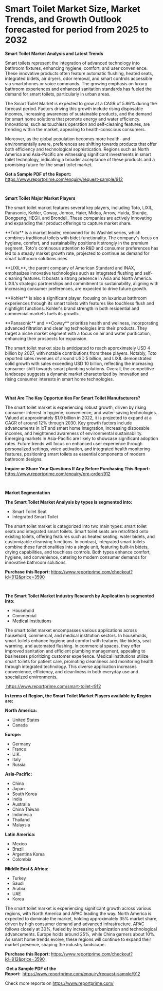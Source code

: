 <p><h1>Smart Toilet Market Size, Market Trends, and Growth Outlook forecasted for period from 2025 to 2032</h1></p><p><strong>Smart Toilet Market Analysis and Latest Trends</strong></p>
<p><p>Smart toilets represent the integration of advanced technology into bathroom fixtures, enhancing hygiene, comfort, and user convenience. These innovative products often feature automatic flushing, heated seats, integrated bidets, air dryers, odor removal, and smart controls accessible via smartphones or voice commands. The growing emphasis on luxury bathroom experiences and enhanced sanitation standards has fueled the demand for smart toilets, particularly in urban areas.</p><p>The Smart Toilet Market is expected to grow at a CAGR of 5.86% during the forecast period. Factors driving this growth include rising disposable incomes, increasing awareness of sustainable products, and the demand for smart home solutions that promote energy and water efficiency. Innovations, such as touchless operation and self-cleaning features, are trending within the market, appealing to health-conscious consumers. </p><p>Moreover, as the global population becomes more health- and environmentally aware, preferences are shifting towards products that offer both efficiency and technological sophistication. Regions such as North America and Asia-Pacific are witnessing significant investments in smart toilet technology, indicating a broader acceptance of these products and a promising future for the smart toilet market.</p></p>
<p><strong>Get a Sample PDF of the Report:&nbsp;</strong> <a href="https://www.reportprime.com/enquiry/request-sample/912?utm_campaign=2954&utm_medium=2&utm_source=Github&utm_content=ia&utm_term=18032025&utm_id=smart-toilet">https://www.reportprime.com/enquiry/request-sample/912</a></p>
<p>&nbsp;</p>
<p><strong>Smart Toilet Major Market Players</strong></p>
<p><p>The smart toilet market features several key players, including Toto, LIXIL, Panasonic, Kohler, Coway, Jomoo, Haier, Midea, Arrow, Huida, Shunjie, Dongpeng, HEGII, and Brondell. These companies are actively innovating and expanding their product offerings to capture market share.</p><p>**Toto** is a market leader, renowned for its Washlet series, which combines traditional toilets with bidet functionality. The company's focus on hygiene, comfort, and sustainability positions it strongly in the premium segment. Toto's continuous attention to R&D and consumer preferences has led to a steady market growth rate, projected to continue as demand for smart bathroom solutions rises.</p><p>**LIXIL**, the parent company of American Standard and INAX, emphasizes innovative technologies such as integrated flushing and self-cleaning features. It boasts a strong presence in Asia and North America. LIXIL’s strategic partnerships and commitment to sustainability, aligning with increasing consumer preferences, are expected to drive future growth.</p><p>**Kohler** is also a significant player, focusing on luxurious bathroom experiences through its smart toilets with features like touchless flush and nightlight functions. Kohler's brand strength in both residential and commercial markets fuels its growth. </p><p>**Panasonic** and **Coway** prioritize health and wellness, incorporating advanced filtration and cleaning technologies into their products. They target a niche market segment with a focus on air and water purification, enhancing their prospects for expansion.</p><p>The smart toilet market size is anticipated to reach approximately USD 4 billion by 2027, with notable contributions from these players. Notably, Toto reported sales revenues of around USD 5 billion, and LIXIL demonstrated solid growth with sales exceeding USD 10 billion, reflecting the increasing consumer shift towards smart plumbing solutions. Overall, the competitive landscape suggests a dynamic market characterized by innovation and rising consumer interests in smart home technologies.</p></p>
<p>&nbsp;</p>
<p><strong>What Are The Key Opportunities For Smart Toilet Manufacturers?</strong></p>
<p><p>The smart toilet market is experiencing robust growth, driven by rising consumer interest in hygiene, convenience, and water-saving technologies. Valued at approximately $1.9 billion in 2022, it is projected to expand at a CAGR of around 12% through 2030. Key growth factors include advancements in IoT and smart home integration, increasing disposable incomes, and heightened awareness of environmental sustainability. Emerging markets in Asia-Pacific are likely to showcase significant adoption rates. Future trends will focus on enhanced user experience through personalized settings, voice activation, and integrated health monitoring features, positioning smart toilets as essential components of modern bathroom designs.</p></p>
<p><strong>Inquire or Share Your Questions If Any Before Purchasing This Report:</strong> <a href="https://www.reportprime.com/enquiry/pre-order/912?utm_campaign=2954&utm_medium=2&utm_source=Github&utm_content=ia&utm_term=18032025&utm_id=smart-toilet">https://www.reportprime.com/enquiry/pre-order/912</a></p>
<p>&nbsp;</p>
<p><strong>Market Segmentation</strong></p>
<p><strong>The Smart Toilet Market Analysis by types is segmented into:</strong></p>
<p><ul><li>Smart Toilet Seat</li><li>Integrated Smart Toilet</li></ul></p>
<p><p>The smart toilet market is categorized into two main types: smart toilet seats and integrated smart toilets. Smart toilet seats are retrofitted onto existing toilets, offering features such as heated seating, water bidets, and customizable cleansing functions. In contrast, integrated smart toilets combine these functionalities into a single unit, featuring built-in bidets, drying capabilities, and touchless controls. Both types enhance comfort, hygiene, and convenience, catering to modern consumer demands for innovative bathroom solutions.</p></p>
<p><strong>Purchase this Report:&nbsp;</strong><a href="https://www.reportprime.com/checkout?id=912&price=3590&utm_campaign=2954&utm_medium=2&utm_source=Github&utm_content=ia&utm_term=18032025&utm_id=smart-toilet">https://www.reportprime.com/checkout?id=912&price=3590</a></p>
<p>&nbsp;</p>
<p><strong>The Smart Toilet Market Industry Research by Application is segmented into:</strong></p>
<p><ul><li>Household</li><li>Commercial</li><li>Medical Institutions</li></ul></p>
<p><p>The smart toilet market encompasses various applications across household, commercial, and medical institution sectors. In households, smart toilets enhance hygiene and comfort with features like bidets, seat warming, and automated flushing. In commercial spaces, they offer improved sanitation and efficient plumbing management, appealing to businesses prioritizing customer experience. Medical institutions utilize smart toilets for patient care, promoting cleanliness and monitoring health through integrated technology. This diverse application increases convenience, efficiency, and cleanliness in both everyday use and specialized environments.</p></p>
<p><a href="https://www.reportprime.com/smart-toilet-r912?utm_campaign=2954&utm_medium=2&utm_source=Github&utm_content=ia&utm_term=18032025&utm_id=smart-toilet">&nbsp;https://www.reportprime.com/smart-toilet-r912</a></p>
<p><strong>In terms of Region, the Smart Toilet Market Players available by Region are:</strong></p>
<p>
    <p> <strong> North America: </strong>
        <ul>
            <li>United States</li>
            <li>Canada</li>
        </ul>
        </p> 
    <p> <strong> Europe: </strong>
        <ul>
            <li>Germany</li>
            <li>France</li>
            <li>U.K.</li>
            <li>Italy</li>
            <li>Russia</li>
        </ul>
        </p> 
    <p> <strong> Asia-Pacific: </strong>
        <ul>
            <li>China</li>
            <li>Japan</li>
            <li>South Korea</li>
            <li>India</li>
            <li>Australia</li>
            <li>China Taiwan</li>
            <li>Indonesia</li>
            <li>Thailand</li>
            <li>Malaysia</li>
        </ul>
        </p> 
    <p> <strong> Latin America: </strong>
        <ul>
            <li>Mexico</li>
            <li>Brazil</li>
            <li>Argentina Korea</li>
            <li>Colombia</li>
        </ul>
        </p> 
    <p> <strong> Middle East & Africa: </strong>
        <ul>
            <li>Turkey</li>
            <li>Saudi</li>
            <li>Arabia</li>
            <li>UAE</li>
            <li>Korea</li>
        </ul>
    </p>
    </p>
<p><p>The smart toilet market is experiencing significant growth across various regions, with North America and APAC leading the way. North America is expected to dominate the market, holding approximately 35% market share, driven by high consumer demand and advanced infrastructure. APAC follows closely at 30%, fueled by increasing urbanization and technological advancements. Europe holds around 25%, while China garners about 10%. As smart home trends evolve, these regions will continue to expand their market presence, shaping the industry landscape.</p></p>
<p><strong>Purchase this Report: </strong><a href="https://www.reportprime.com/checkout?id=912&price=3590&utm_campaign=2954&utm_medium=2&utm_source=Github&utm_content=ia&utm_term=18032025&utm_id=smart-toilet">https://www.reportprime.com/checkout?id=912&price=3590</a></p>
<p>&nbsp;<strong>Get a Sample PDF of the Report:&nbsp;&nbsp;</strong><a href="https://www.reportprime.com/enquiry/request-sample/912?utm_campaign=2954&utm_medium=2&utm_source=Github&utm_content=ia&utm_term=18032025&utm_id=smart-toilet">https://www.reportprime.com/enquiry/request-sample/912</a></p>
<p><strong></strong></p>
<p>Check more reports on <a href="https://www.reportprime.com/?utm_campaign=2954&utm_medium=2&utm_source=Github&utm_content=ia&utm_term=18032025&utm_id=smart-toilet">https://www.reportprime.com/</a></p>